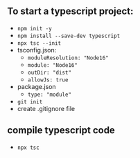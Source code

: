 ## To start a typescript project:

- `npm init -y`
- `npm install --save-dev typescript`
- `npx tsc --init`
- tsconfig.json:
  - `moduleResolution: "Node16"`
  - `module: "Node16"`
  - `outDir: "dist"`
  - `allowJs: true`
- package.json
  - `type: "module"`
- `git init`
- create .gitignore file

## compile typescript code

- `npx tsc`
